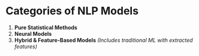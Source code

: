 # Categories of NLP Models

1. **Pure Statistical Methods**
2. **Neural Models**
3. **Hybrid & Feature-Based Models** _(Includes traditional ML with extracted features)_
